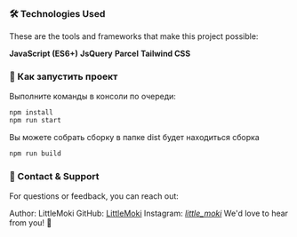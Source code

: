 ### 🛠️ Technologies Used

These are the tools and frameworks that make this project possible:

**JavaScript (ES6+)**
**JsQuery**
**Parcel**
**Tailwind CSS**

### 🚀 Как запустить проект

Выполните команды в консоли по очереди:

```bash
npm install
npm run start
```

Вы можете собрать сборку в папке dist будет находиться сборка

```bash
npm run build
```

### 💬 Contact & Support

For questions or feedback, you can reach out:

Author: LittleMoki
GitHub: [LittleMoki](https://github.com/yourusername)
Instagram: [_little_moki_](https://github.com/yourusername)
We'd love to hear from you! 🚀
